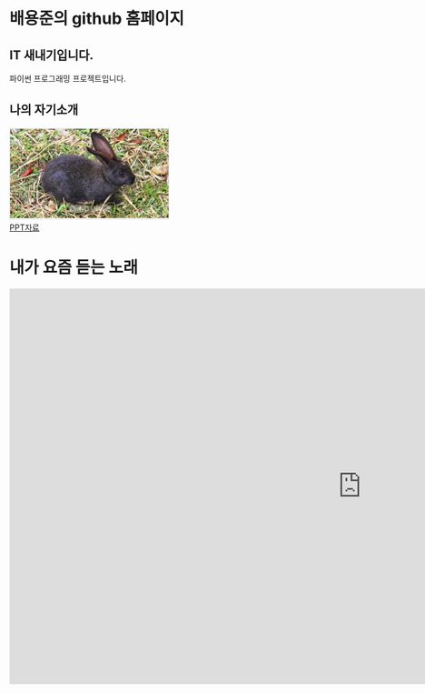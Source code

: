 # 배용준의 github 홈페이지

## IT 새내기입니다.
파이썬 프로그래밍 프로젝트입니다.

## 나의 자기소개
<img src="eximg.PNG"/><br>
[PPT자료](/project.pptx)<br>

# 내가 요즘 듣는 노래
<iframe width="1237" height="696" src="https://www.youtube.com/embed/QbHBfxAOucI" title="【imase】NIGHT DANCER（Official Audio）" frameborder="0" allow="accelerometer; autoplay; clipboard-write; encrypted-media; gyroscope; picture-in-picture; web-share" allowfullscreen></iframe>
